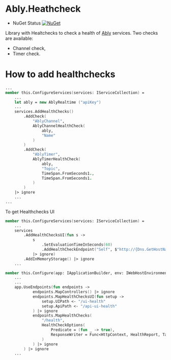 # Ably.Heathcheck

* NuGet Status [![NuGet](https://buildstats.info/nuget/Ably.Healthcheck?includePreReleases=true)](https://www.nuget.org/packages/Ably.Healthcheck)

Library with Healtchecks to check a health of [Ably](https://ably.com/) services.
Two checks are available:

- Channel check,
- Timer check.

# How to add healthchecks

```fsharp
...
member this.ConfigureServices(services: IServiceCollection) =
    ...
    let ably = new AblyRealtime ("apiKey")
    ...
    services.AddHealthChecks()
        .AddCheck(
            "AblyChannel",
            AblyChannelHealthCheck(
                ably,
                "Name"
            )
        )
        .AddCheck(
            "AblyTimer",
            AblyTimerHealthCheck(
                ably,
                "Topic",
                TimeSpan.FromSeconds1.,
                TimeSpan.FromSeconds1.
            )
        )
    |> ignore
    ...
...
```

To get Healthchecks UI

```fsharp
member this.ConfigureServices(services: IServiceCollection) =
    ...
    services
        .AddHealthChecksUI(fun s ->
            s
                .SetEvaluationTimeInSeconds(60)
                .AddHealthCheckEndpoint("Self", $"http://{Dns.GetHostName()}/health")
            |> ignore)
        .AddInMemoryStorage() |> ignore
    ...

member this.Configure(app: IApplicationBuilder, env: IWebHostEnvironment) =
    ...
    ...
    app.UseEndpoints(fun endpoints ->
            endpoints.MapControllers() |> ignore
            endpoints.MapHealthChecksUI(fun setup ->
                setup.UIPath <- "/ui-health"
                setup.ApiPath <- "/api-ui-health"
            ) |> ignore
            endpoints.MapHealthChecks(
                "/health",
                HealthCheckOptions(
                    Predicate = (fun _ -> true),
                    ResponseWriter = Func<HttpContext, HealthReport, Task>(fun (context) (c: HealthReport) -> UIResponseWriter.WriteHealthCheckUIResponse(context, c))
                )
            ) |> ignore
        ) |> ignore
    ...
```
